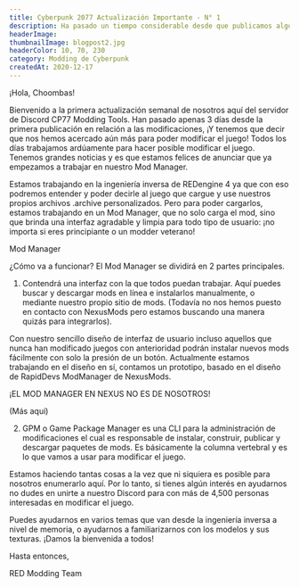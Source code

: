```yaml
---
title: Cyberpunk 2077 Actualización Importante - N° 1
description: Ha pasado un tiempo considerable desde que publicamos algo pero no te preocupes, te traemos grandes noticias en relación al modding.
headerImage:
thumbnailImage: blogpost2.jpg
headerColor: 10, 70, 230
category: Modding de Cyberpunk
createdAt: 2020-12-17
---
```


¡Hola, Choombas!

Bienvenido a la primera actualización semanal de nosotros aquí del servidor de Discord CP77 Modding Tools. Han pasado apenas 3 días desde la primera publicación en relación a las modificaciones, ¡Y tenemos que decir que nos hemos acercado aún más para poder modificar el juego! Todos los días trabajamos ardúamente para hacer posible modificar el juego. Tenemos grandes noticias y es que estamos felices de anunciar que ya empezamos a trabajar en nuestro Mod Manager.

Estamos trabajando en la ingeniería inversa de REDengine 4 ya que con eso podremos entender y poder decirle al juego que cargue y use nuestros propios archivos .archive personalizados. Pero para poder cargarlos, estamos trabajando en un Mod Manager, que no solo carga el mod, sino que brinda una interfaz agradable y limpia para todo tipo de usuario: ¡no importa si eres principiante o un modder veterano!

Mod Manager

¿Cómo va a funcionar? El Mod Manager se dividirá en 2 partes principales.

1. Contendrá una interfaz con la que todos puedan trabajar. Aquí puedes buscar y descargar mods en línea e instalarlos manualmente, o mediante nuestro propio sitio de mods. (Todavía no nos hemos puesto en contacto con NexusMods pero estamos buscando una manera quizás para integrarlos). 

Con nuestro sencillo diseño de interfaz de usuario incluso aquellos que nunca han modificado juegos con anterioridad podrán instalar nuevos mods fácilmente con solo la presión de un botón. Actualmente estamos trabajando en el diseño en sí, contamos un prototipo, basado en el diseño de RapidDevs ModManager de NexusMods. 

¡EL MOD MANAGER EN NEXUS NO ES DE NOSOTROS!

(Más aquí)

<image-lazy src="https://preview.redd.it/6yx3phhhzq561.png?width=1347&format=png&auto=webp&s=c6909626fe33ab9b2f782397784abe17dbfb3bc8"></image-lazy>

2. GPM o Game Package Manager es una CLI para la administración de modificaciones el cual es responsable de instalar, construir, publicar y descargar paquetes de mods. Es básicamente la columna vertebral y es lo que vamos a usar para modificar el juego.


Estamos haciendo tantas cosas a la vez que ni siquiera es posible para nosotros enumerarlo aquí. Por lo tanto, si tienes algún interés en ayudarnos no dudes en unirte a nuestro Discord para con más de 4,500 personas interesadas en modificar el juego. 

Puedes ayudarnos en varios temas que van desde la ingeniería inversa a nivel de memoria, o ayudarnos a familiarizarnos con los modelos y sus texturas. ¡Damos la bienvenida a todos!

Hasta entonces,

RED Modding Team

